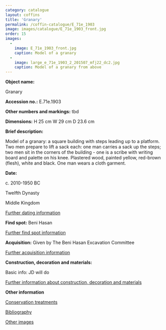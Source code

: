 ```yaml
---
category: catalogue
layout: coffins
title: 'Granary'
permalink: /coffin-catalogue/E_71e_1903
image: images/catalogue/E_71e_1903_front.jpg
order: 15
images: 
  -
    image: E_71e_1903_front.jpg
    caption: Model of a granary
  -
    image: large_e_71e_1903_2_201507_mfj22_dc2.jpg
    caption: Model of a granary from above 
---
```


**Object name:** 

Granary


**Accession no.:** 
E.71e.1903

**Other numbers and markings:**
tbd

**Dimensions:** 
H 25 cm
W 29 cm
D 23.6 cm

**Brief description:** 

Model of a granary: a square building with steps leading up to a platform. Two men prepare to lift a sack each: one man carries a sack up the steps; two men sit in the corners of the building - one is a scribe with writing board and palette on his knee. Plastered wood, painted yellow, red-brown (flesh), white and black. One man wears a cloth garment.



**Date:**

c. 2010-1950 BC

Twelfth Dynasty 

Middle Kingdom

[Further dating information](/catalogue_extras/E_71e_1903_dating)

**Find spot:**
Beni Hasan

[Further find spot information](/catalogue_extras/E_71e_1903_findspot)

**Acquisition:**
Given by The Beni Hasan Excavation Committee

[Further acquisition information](/catalogue_extras/E_71e_1903_acquisition)

**Construction, decoration and materials:**

Basic info: JD will do

[Further information about construction, decoration and materials](/catalogue_extras/E_71e_1903_materials)


**Other information**

[Conservation treatments](/catalogue_extras/E_71e_1903_conservation)

[Bibliography](/catalogue_extras/E_71e_1903_bibliography)

[Other images](/catalogue_extras/E_71e_1903_imagesheet)


